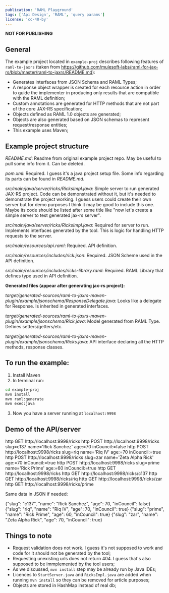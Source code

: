```yaml
---
publication: 'RAML Playground'
tags: ['Api Design', 'RAML', 'query params']
license: 'cc-40-by'
---
```



**NOT FOR PUBLISHING**


## General

The example project located in `example-proj` describes following features of `raml-to-jaxrs` (taken from https://github.com/mulesoft-labs/raml-for-jax-rs/blob/master/raml-to-jaxrs/README.md):

* Generates interfaces from JSON Schema and RAML Types;
* A response object wrapper is created for each resource action in order to guide the implementer in producing only results that are compatible with the RAML definition;
* Custom annotations are generated for HTTP methods that are not part of the core JAX-RS specification;
* Objects defined as RAML 1.0 objects are generated;
* Objects are also generated based on JSON schemas to represent request/response entities;
* This example uses Maven;


## Example project structure

*README.md*: Readme from original example project repo. May be useful to pull some info from it. Can be deleted.

*pom.xml*: Required. I guess it's a java project setup file. Some info regarding its parts can be found in *README.md*.

*src/main/java/server/ricks/RicksImpl.java*: Simple server to run generated JAX-RS project. Code can be demonstrated without it, but it's needed to demonstrate the project working. I guess users could create their own server but for demo purposes I think it may be good to include this one. Maybe its code should be listed after some title like "now let's create a simple server to test generated jax-rs server".

*src/main/java/server/ricks/RicksImpl.java*: Required for server to run. Implements interfaces generated by the tool. This is logic for handling HTTP requests to the server.

*src/main/resources/api.raml*: Required. API definition.

*src/main/resources/includes/rick.json*: Required. JSON Scheme used in the API definition.

*src/main/resources/includes/ricks-library.raml*: Required. RAML Library that defines type used in API definition.

**Generated files (appear after generating jax-rs project):**

*target/generated-sources/raml-to-jaxrs-maven-plugin/example/jsonschema/ResponseDelegate.java*: Looks like a delegate for Response. Is inherited in generated interfaces.

*target/generated-sources/raml-to-jaxrs-maven-plugin/example/jsonschema/Rick.java*: Model generated from RAML Type. Defines setters/getters/etc.

*target/generated-sources/raml-to-jaxrs-maven-plugin/example/jsonschema/Ricks.java*: API interface declaring all the HTTP methods, response classes.


## To run the example:

1. Install Maven
2. In terminal run:

```sh
cd example-proj
mvn install
mvn raml:generate
mvn exec:java
```

3. Now you have a server running at `localhost:9998`


## Demo of the API/server

http GET http://localhost:9998/ricks
http POST http://localhost:9998/ricks slug=c137 name='Rick Sanchez' age:=70 inCouncil:=false
http POST http://localhost:9998/ricks slug=riq name='Riq IV' age:=70 inCouncil:=true
http POST http://localhost:9998/ricks slug=zar name='Zeta Alpha Rick' age:=70 inCouncil:=true
http POST http://localhost:9998/ricks slug=prime name='Rick Prime' age:=60 inCouncil:=true
http GET http://localhost:9998/ricks
http GET http://localhost:9998/ricks/c137
http GET http://localhost:9998/ricks/riq
http GET http://localhost:9998/ricks/zar
http GET http://localhost:9998/ricks/prime

Same data in JSON if needed:

{"slug": "c137", "name": "Rick Sanchez", "age": 70, "inCouncil": false}
{"slug": "riq", "name": "Riq IV", "age": 70, "inCouncil": true}
{"slug": "prime", "name": "Rick Prime", "age": 60, "inCouncil": true}
{"slug": "zar", "name": "Zeta Alpha Rick", "age": 70, "inCouncil": true}


## Things to note

* Request validation does not work. I guess it's not supposed to work and code for it should not be generated by the tool;
* Requesting unexisting urls does not return 404. I guess that's also supposed to be immplemented by the tool users;
* As we discussed, `mvn install` step may be already run by Java IDEs;
* Licences to `StartServer.java` and `RicksImpl.java` are added when running `mvn install` so they can be removed for article purposes;
* Objects are stored in HashMap instead of real db;